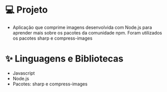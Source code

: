 # 💻 Projeto

- Aplicação que comprime imagens desenvolvida com Node.js para aprender mais sobre os pacotes da comunidade npm. Foram utilizados os pacotes sharp e compress-images

# ✨ Linguagens e Bibliotecas

- Javascript
- Node.js
- Pacotes: sharp e compress-images
